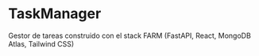 # TaskManager
Gestor de tareas construido con el stack FARM (FastAPI, React, MongoDB Atlas, Tailwind CSS)

